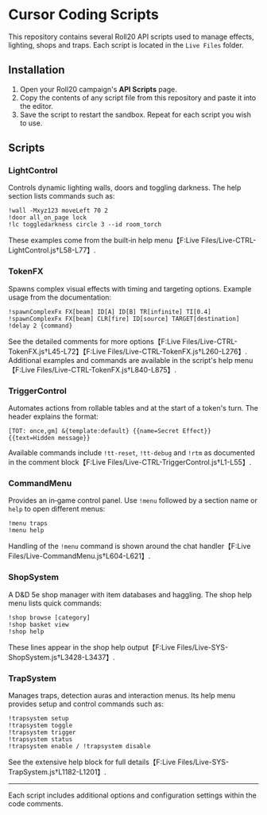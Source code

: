 # Cursor Coding Scripts

This repository contains several Roll20 API scripts used to manage effects, lighting, shops and traps. Each script is located in the `Live Files` folder.

## Installation
1. Open your Roll20 campaign's **API Scripts** page.
2. Copy the contents of any script file from this repository and paste it into the editor.
3. Save the script to restart the sandbox. Repeat for each script you wish to use.

## Scripts

### LightControl
Controls dynamic lighting walls, doors and toggling darkness. The help section lists commands such as:
```
!wall -Mxyz123 moveLeft 70 2
!door all_on_page lock
!lc toggledarkness circle 3 --id room_torch
```
These examples come from the built‑in help menu【F:Live Files/Live-CTRL-LightControl.js†L58-L77】.

### TokenFX
Spawns complex visual effects with timing and targeting options. Example usage from the documentation:
```
!spawnComplexFx FX[beam] ID[A] ID[B] TR[infinite] TI[0.4]
!spawnComplexFx FX[beam] CLR[fire] ID[source] TARGET[destination]
!delay 2 {command}
```
See the detailed comments for more options【F:Live Files/Live-CTRL-TokenFX.js†L45-L72】【F:Live Files/Live-CTRL-TokenFX.js†L260-L276】. Additional examples and commands are available in the script's help menu【F:Live Files/Live-CTRL-TokenFX.js†L840-L875】.

### TriggerControl
Automates actions from rollable tables and at the start of a token's turn. The header explains the format:
```
[TOT: once,gm] &{template:default} {{name=Secret Effect}} {{text=Hidden message}}
```
Available commands include `!tt-reset`, `!tt-debug` and `!rtm` as documented in the comment block【F:Live Files/Live-CTRL-TriggerControl.js†L1-L55】.

### CommandMenu
Provides an in‑game control panel. Use `!menu` followed by a section name or `help` to open different menus:
```
!menu traps
!menu help
```
Handling of the `!menu` command is shown around the chat handler【F:Live Files/Live-CommandMenu.js†L604-L621】.

### ShopSystem
A D&D 5e shop manager with item databases and haggling. The shop help menu lists quick commands:
```
!shop browse [category]
!shop basket view
!shop help
```
These lines appear in the shop help output【F:Live Files/Live-SYS-ShopSystem.js†L3428-L3437】.

### TrapSystem
Manages traps, detection auras and interaction menus. Its help menu provides setup and control commands such as:
```
!trapsystem setup
!trapsystem toggle
!trapsystem trigger
!trapsystem status
!trapsystem enable / !trapsystem disable
```
See the extensive help block for full details【F:Live Files/Live-SYS-TrapSystem.js†L1182-L1201】.

---
Each script includes additional options and configuration settings within the code comments.
